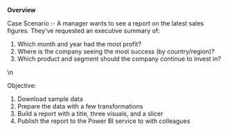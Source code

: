 **Overview**

Case Scenario :-
A manager wants to see a report on the latest sales figures. They've requested an executive summary of:

1) Which month and year had the most profit?
2) Where is the company seeing the most success (by country/region)?
3) Which product and segment should the company continue to invest in?

\n

Objective:
1) Download sample data
2) Prepare the data with a few transformations
3) Build a report with a title, three visuals, and a slicer
4) Publish the report to the Power BI service to with colleagues
